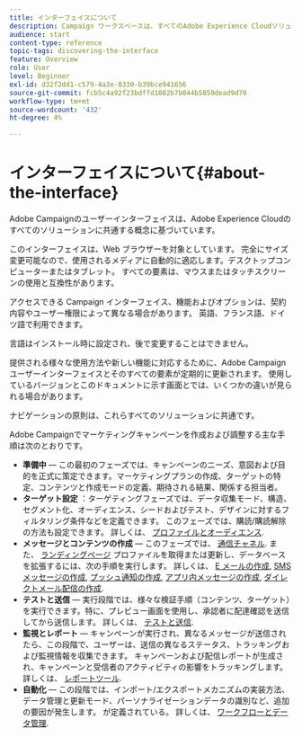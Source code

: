 ```yaml
---
title: インターフェイスについて
description: Campaign ワークスペースは、すべてのAdobe Experience Cloudソリューションに共通する概念に基づいています。
audience: start
content-type: reference
topic-tags: discovering-the-interface
feature: Overview
role: User
level: Beginner
exl-id: d32f2dd1-c579-4a3e-8330-b39bce941656
source-git-commit: fcb5c4a92f23bdffd1082b7b044b5859dead9d70
workflow-type: tm+mt
source-wordcount: '432'
ht-degree: 4%

---
```


# インターフェイスについて{#about-the-interface}

Adobe Campaignのユーザーインターフェイスは、Adobe Experience Cloudのすべてのソリューションに共通する概念に基づいています。

このインターフェイスは、Web ブラウザーを対象としています。 完全にサイズ変更可能なので、使用されるメディアに自動的に適応します。デスクトップコンピューターまたはタブレット。 すべての要素は、マウスまたはタッチスクリーンの使用と互換性があります。

アクセスできる Campaign インターフェイス、機能およびオプションは、契約内容やユーザー権限によって異なる場合があります。 英語、フランス語、ドイツ語で利用できます。

言語はインストール時に設定され、後で変更することはできません。

提供される様々な使用方法や新しい機能に対応するために、Adobe Campaignユーザーインターフェイスとそのすべての要素が定期的に更新されます。 使用しているバージョンとこのドキュメントに示す画面とでは、いくつかの違いが見られる場合があります。

ナビゲーションの原則は、これらすべてのソリューションに共通です。

Adobe Campaignでマーケティングキャンペーンを作成および調整する主な手順は次のとおりです。

* **準備中**  — この最初のフェーズでは、キャンペーンのニーズ、意図および目的を正式に策定できます。マーケティングプランの作成、ターゲットの特定、コンテンツと作成モードの定義、期待される結果、関係する担当者。
* **ターゲット設定** ：ターゲティングフェーズでは、データ収集モード、構造、セグメント化、オーディエンス、シードおよびテスト、デザインに対するフィルタリング条件などを定義できます。 このフェーズでは、購読/購読解除の方法も設定できます。 詳しくは、 [プロファイルとオーディエンス](../../audiences/using/about-profiles.md).
* **メッセージとコンテンツの作成**  — このフェーズでは、 [通信チャネル](../../channels/using/get-started-communication-channels.md). また、 [ランディングページ](../../channels/using/getting-started-with-landing-pages.md) プロファイルを取得または更新し、データベースを拡張するには、次の手順を実行します。 詳しくは、 [E メールの作成](../../channels/using/creating-an-email.md), [SMS メッセージの作成](../../channels/using/creating-an-sms-message.md), [プッシュ通知の作成](../../channels/using/preparing-and-sending-a-push-notification.md), [アプリ内メッセージの作成](../../channels/using/about-in-app-messaging.md), [ダイレクトメール配信の作成](../../channels/using/creating-the-direct-mail.md).
* **テストと送信**  — 実行段階では、様々な検証手順（コンテンツ、ターゲット）を実行できます。特に、プレビュー画面を使用し、承認者に配達確認を送信してから送信します。 詳しくは、 [テストと送信](../../sending/using/get-started-sending-messages.md).
* **監視とレポート**  — キャンペーンが実行され、異なるメッセージが送信されたら、この段階で、ユーザーは、送信の異なるステータス、トラッキングおよび監視情報を収集できます。 キャンペーンおよび配信レポートが生成され、キャンペーンと受信者のアクティビティの影響をトラッキングします。 詳しくは、 [レポートツール](../../reporting/using/about-dynamic-reports.md).
* **自動化**  — この段階では、インポート/エクスポートメカニズムの実装方法、データ管理と更新モード、パーソナライゼーションデータの識別など、追加の要因が発生します。 が定義されている。 詳しくは、 [ワークフローとデータ管理](../../automating/using/get-started-workflows.md).
